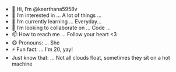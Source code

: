 - 👋 Hi, I’m @keerthana5958v     
- 👀 I’m interested in ... A lot of things ...   
- 🌱 I’m currently learning ... Everyday...         
- 💞️ I’m looking to collaborate on ... Code ...      
- 📫 How to reach me ... Follow your heart <3          
- 😄 Pronouns: ... She  
- ⚡ Fun fact: ... I'm 20, yay!          
- Just know that: ... Not all clouds float, sometimes they sit on a hot machine    
 
<!--- 
keerthana5958v/keerthana5958v is a ✨ special ✨ repository because its `README.md` (this file) appears on your GitHub profile.
You can click the Preview link to take a look at your changes.
--->
